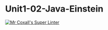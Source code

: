 # Unit1-02-Java-Einstein
[![Mr Coxall's Super Linter](README.md/../../../workflows/Mr%20Coxall's%20Super%20Linter/badge.svg)](README.md/../../../actions)
